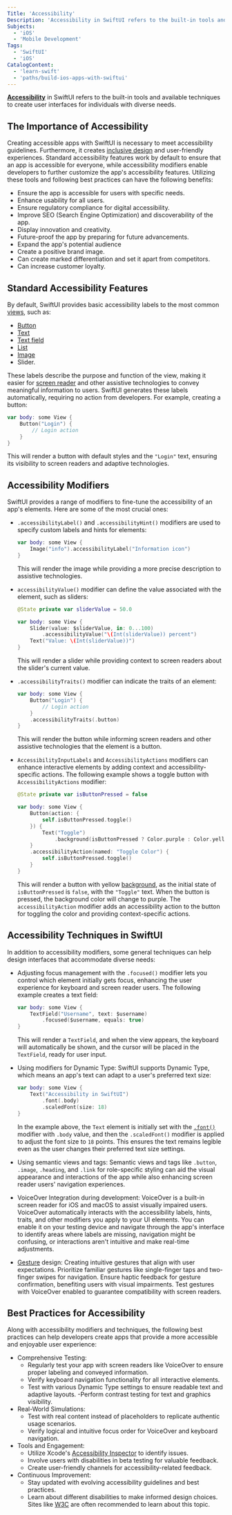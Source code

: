 ```yaml
---
Title: 'Accessibility'
Description: 'Accessibility in SwiftUI refers to the built-in tools and available techniques to create inclusive user interfaces.'
Subjects:
  - 'iOS'
  - 'Mobile Development'
Tags:
  - 'SwiftUI'
  - 'iOS'
CatalogContent:
  - 'learn-swift'
  - 'paths/build-ios-apps-with-swiftui'
---
```


**[Accessibility](https://www.codecademy.com/resources/docs/uiux/accessibility)** in SwiftUI refers to the built-in tools and available techniques to create user interfaces for individuals with diverse needs.

## The Importance of Accessibility

Creating accessible apps with SwiftUI is necessary to meet accessibility guidelines. Furthermore, it creates [inclusive design](https://www.codecademy.com/resources/docs/uiux/design-methodologies/inclusive-design) and user-friendly experiences. Standard accessibility features work by default to ensure that an app is accessible for everyone, while accessibility modifiers enable developers to further customize the app's accessibility features. Utilizing these tools and following best practices can have the following benefits:

- Ensure the app is accessible for users with specific needs.
- Enhance usability for all users.
- Ensure regulatory compliance for digital accessibility.
- Improve SEO (Search Engine Optimization) and discoverability of the app.
- Display innovation and creativity.
- Future-proof the app by preparing for future advancements.
- Expand the app's potential audience
- Create a positive brand image.
- Can create marked differentiation and set it apart from competitors.
- Can increase customer loyalty.

## Standard Accessibility Features

By default, SwiftUI provides basic accessibility labels to the most common [views](https://www.codecademy.com/resources/docs/swiftui/views), such as:

- [Button](https://www.codecademy.com/resources/docs/swiftui/views/button)
- [Text](https://www.codecademy.com/resources/docs/swiftui/views/text)
- [Text field](https://www.codecademy.com/resources/docs/swiftui/views/textfield)
- [List](https://www.codecademy.com/resources/docs/swiftui/views/list)
- [Image](https://www.codecademy.com/resources/docs/swiftui/views/image)
- Slider.

These labels describe the purpose and function of the view, making it easier for [screen reader](https://www.codecademy.com/article/how-to-setup-screen-reader) and other assistive technologies to convey meaningful information to users. SwiftUI generates these labels automatically, requiring no action from developers. For example, creating a button:

```swift
var body: some View {
    Button("Login") {
        // Login action
    }
}
```

This will render a button with default styles and the `"Login"` text, ensuring its visibility to screen readers and adaptive technologies.

## Accessibility Modifiers

SwiftUI provides a range of modifiers to fine-tune the accessibility of an app's elements. Here are some of the most crucial ones:

- `.accessibilityLabel()` and `.accessibilityHint()` modifiers are used to specify custom labels and hints for elements:

  ```swift
  var body: some View {
      Image("info").accessibilityLabel("Information icon")
  }
  ```

  This will render the image while providing a more precise description to assistive technologies.

- `accessibilityValue()` modifier can define the value associated with the element, such as sliders:

  ```swift
  @State private var sliderValue = 50.0

  var body: some View {
      Slider(value: $sliderValue, in: 0...100)
          .accessibilityValue("\(Int(sliderValue)) percent")
      Text("Value: \(Int(sliderValue))")
  }
  ```

  This will render a slider while providing context to screen readers about the slider's current value.

- `.accessibilityTraits()` modifier can indicate the traits of an element:

  ```swift
  var body: some View {
      Button("Login") {
          // Login action
      }
      .accessibilityTraits(.button)
  }
  ```

  This will render the button while informing screen readers and other assistive technologies that the element is a button.

- `AccessibilityInputLabels` and `AccessibilityActions` modifiers can enhance interactive elements by adding context and accessibility-specific actions. The following example shows a toggle button with `AccessibilityActions` modifier:

  ```swift
  @State private var isButtonPressed = false

  var body: some View {
      Button(action: {
          self.isButtonPressed.toggle()
      }) {
          Text("Toggle")
              .background(isButtonPressed ? Color.purple : Color.yellow)
      }
      .accessibilityAction(named: "Toggle Color") {
          self.isButtonPressed.toggle()
      }
  }
  ```

  This will render a button with yellow [background](https://www.codecademy.com/resources/docs/swiftui/viewmodifier/background), as the initial state of `isButtonPressed` is `false`, with the `"Toggle"` text. When the button is pressed, the background color will change to purple. The `accessibilityAction` modifier adds an accessibility action to the button for toggling the color and providing context-specific actions.

## Accessibility Techniques in SwiftUI

In addition to accessibility modifiers, some general techniques can help design interfaces that accommodate diverse needs:

- Adjusting focus management with the `.focused()` modifier lets you control which element initially gets focus, enhancing the user experience for keyboard and screen reader users. The following example creates a text field:

  ```swift
  var body: some View {
      TextField("Username", text: $username)
          .focused($username, equals: true)
  }
  ```

  This will render a `TextField`, and when the view appears, the keyboard will automatically be shown, and the cursor will be placed in the `TextField`, ready for user input.

- Using modifiers for Dynamic Type: SwiftUI supports Dynamic Type, which means an app's text can adapt to a user's preferred text size:

  ```swift
  var body: some View {
      Text("Accessibility in SwiftUI")
          .font(.body)
          .scaledFont(size: 18)
  }
  ```

  In the example above, the `Text` element is initially set with the [`.font()`](https://www.codecademy.com/resources/docs/swiftui/viewmodifier/font) modifier with `.body` value, and then the `.scaledFont()` modifier is applied to adjust the font size to `18` points. This ensures the text remains legible even as the user changes their preferred text size settings.

- Using semantic views and tags: Semantic views and tags like `.button`, `.image`, `.heading`, and `.link` for role-specific styling can aid the visual appearance and interactions of the app while also enhancing screen reader users' navigation experiences.
- VoiceOver Integration during development: VoiceOver is a built-in screen reader for iOS and macOS to assist visually impaired users. VoiceOver automatically interacts with the accessibility labels, hints, traits, and other modifiers you apply to your UI elements. You can enable it on your testing device and navigate through the app's interface to identify areas where labels are missing, navigation might be confusing, or interactions aren't intuitive and make real-time adjustments.
- [Gesture](https://www.codecademy.com/resources/docs/swiftui/gestures) design: Creating intuitive gestures that align with user expectations. Prioritize familiar gestures like single-finger taps and two-finger swipes for navigation. Ensure haptic feedback for gesture confirmation, benefiting users with visual impairments. Test gestures with VoiceOver enabled to guarantee compatibility with screen readers.

## Best Practices for Accessibility

Along with accessibility modifiers and techniques, the following best practices can help developers create apps that provide a more accessible and enjoyable user experience:

- Comprehensive Testing:
  - Regularly test your app with screen readers like VoiceOver to ensure proper labeling and conveyed information.
  - Verify keyboard navigation functionality for all interactive elements.
  - Test with various Dynamic Type settings to ensure readable text and adaptive layouts.
    -Perform contrast testing for text and graphics visibility.
- Real-World Simulations:
  - Test with real content instead of placeholders to replicate authentic usage scenarios.
  - Verify logical and intuitive focus order for VoiceOver and keyboard navigation.
- Tools and Engagement:
  - Utilize Xcode's [Accessibility Inspector](https://developer.apple.com/videos/play/wwdc2019/257/) to identify issues.
  - Involve users with disabilities in beta testing for valuable feedback.
  - Create user-friendly channels for accessibility-related feedback.
- Continuous Improvement:
  - Stay updated with evolving accessibility guidelines and best practices.
  - Learn about different disabilities to make informed design choices. Sites like [W3C](https://www.w3.org/WAI/tips/) are often recommended to learn about this topic.
